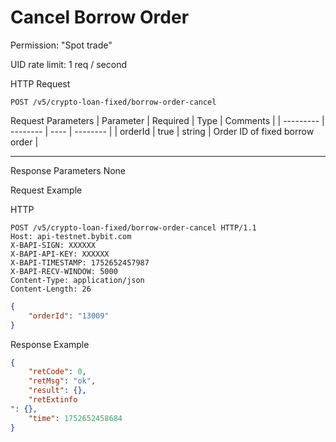 # Cancel Borrow Order
Permission: "Spot trade"

UID rate limit: 1 req / second


HTTP Request
```http
POST /v5/crypto-loan-fixed/borrow-order-cancel
```

Request Parameters
| Parameter | Required | Type | Comments |
| --------- | -------- | ---- | -------- |
| orderId | true | string | Order ID of fixed borrow order |

---


Response Parameters
None


Request Example

HTTP
 
  
```http
POST /v5/crypto-loan-fixed/borrow-order-cancel HTTP/1.1
Host: api-testnet.bybit.com
X-BAPI-SIGN: XXXXXX
X-BAPI-API-KEY: XXXXXX
X-BAPI-TIMESTAMP: 1752652457987
X-BAPI-RECV-WINDOW: 5000
Content-Type: application/json
Content-Length: 26
```

```json
{
    "orderId": "13009"
}
```

Response Example
```json
{
    "retCode": 0,
    "retMsg": "ok",
    "result": {},
    "retExtinfo
": {},
    "time": 1752652458684
}
```

